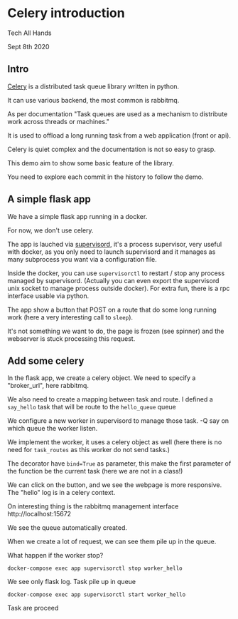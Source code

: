 # Celery introduction

Tech All Hands

Sept 8th 2020

## Intro

[Celery](/en/stable/getting-started/introduction.html) is a distributed task
queue library written in python.

It can use various backend, the most common is rabbitmq.

As per documentation "Task queues are used as a mechanism to distribute work
across threads or machines."

It is used to offload a long running task from a web application (front or api).

Celery is quiet complex and the documentation is not so easy to grasp.

This demo aim to show some basic feature of the library.

You need to explore each commit in the history to follow the demo.

## A simple flask app

We have a simple flask app running in a docker.

For now, we don't use celery.

The app is lauched via [supervisord](http://supervisord.org/), it's a process
supervisor, very useful with docker, as you only need to launch supervisord
and it manages as many subprocess you want via a configuration file.

Inside the docker, you can use `supervisorctl` to restart / stop any process
managed by supervisord. (Actually you can even export the supervisord unix
socket to manage process outside docker). For extra fun, there is a rpc
interface usable via python.

The app show a button that POST on a route that do some long running work (here
a very interesting call to `sleep`).

It's not something we want to do, the page is frozen (see spinner) and the
webserver is stuck processing this request.


## Add some celery

In the flask app, we create a celery object. We need to specify a "broker_url",
here rabbitmq.

We also need to create a mapping between task and route. I defined a `say_hello`
task that will be route to the `hello_queue` queue

We configure a new worker in supervisord to manage those task. -Q say on which
queue the worker listen.

We implement the worker, it uses a celery object as well (here there is no need
for `task_routes` as this worker do not send tasks.)

The decorator have `bind=True` as parameter, this make the first parameter of
the function be the current task (here we are not in a class!)

We can click on the button, and we see the webpage is more responsive. The
"hello" log is in a celery context.

On interesting thing is the rabbitmq management interface http://localhost:15672

We see the queue automatically created.

When we create a lot of request, we can see them pile up in the queue.

What happen if the worker stop?

```
docker-compose exec app supervisorctl stop worker_hello
```

We see only flask log. Task pile up in queue

```
docker-compose exec app supervisorctl start worker_hello
```

Task are proceed
